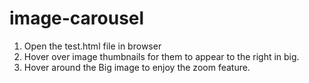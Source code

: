 # image-carousel

1. Open the test.html file in browser 
2. Hover over image thumbnails for them to appear to the right in big.
3. Hover around the Big image to enjoy the zoom feature.